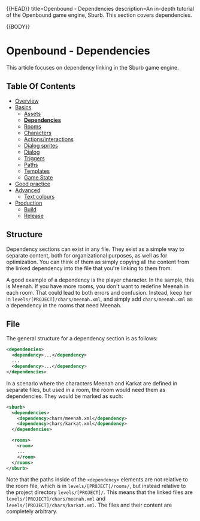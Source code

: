 {{HEAD}}
title=Openbound - Dependencies
description=An in-depth tutorial of the Openbound game engine, Sburb. This section covers dependencies.

{{BODY}}

# Openbound - Dependencies

This article focuses on dependency linking in the Sburb game engine.

## Table Of Contents

-   [Overview](./openbound-overview)
-   [Basics](./openbound-basics)
    -   [Assets](./openbound-assets)
    -   [**Dependencies**](./openbound-dependencies)
    -   [Rooms](./openbound-rooms)
    -   [Characters](./openbound-characters)
    -   [Actions/interactions](./openbound-actions)
    -   [Dialog sprites](./openbound-dialog-sprites)
    -   [Dialog](./openbound-dialog)
    -   [Triggers](./openbound-triggers)
    -   [Paths](./openbound-paths)
    -   [Templates](./openbound-templates)
    -   [Game State](./openbound-gamestate)
-   [Good practice](./openbound-good-practice)
-   [Advanced](./openbound-advanced)
    -   [Text colours](./openbound-text-colours)
-   [Production](./openbound-production)
    -   [Build](./openbound-build)
    -   [Release](openbound-release)

## Structure

Dependency sections can exist in any file. They exist as a simple way to separate content, both for organizational purposes, as well as for optimization. You can think of them as simply copying all the content from the linked dependency into the file that you're linking to them from.

A good example of a dependency is the player character. In the sample, this is Meenah. If you have more rooms, you don't want to redefine Meenah in each room. That could lead to both errors and confusion. Instead, keep her in `levels/[PROJECT]/chars/meenah.xml`, and simply add `chars/meenah.xml` as a dependency in the rooms that need Meenah.

## File

The general structure for a dependency section is as follows:

```xml
<dependencies>
  <dependency>...</dependency>
  ...
  <dependency>...</dependency>
</dependencies>
```

In a scenario where the characters Meenah and Karkat are defined in separate files, but used in a room, the room would need them as dependencies. They would be marked as such:

```xml
<sburb>
  <dependencies>
    <dependency>chars/meenah.xml</dependency>
    <dependency>chars/karkat.xml</dependency>
  </dependencies>

  <rooms>
    <room>
    ...
    </room>
  </rooms>
</sburb>
```

Note that the paths inside of the `<dependency>` elements are not relative to the room file, which is in `levels/[PROJECT]/rooms/`, but instead relative to the project directory `levels/[PROJECT]/`. This means that the linked files are `levels/[PROJECT]/chars/meenah.xml` and `levels/[PROJECT]/chars/karkat.xml`. The files and their content are completely arbitrary.
